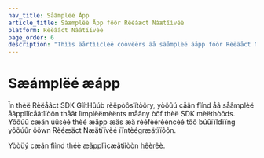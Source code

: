 ```yaml
---
nav_title: Såâmpléé Ápp
article_title: Sàæmplêè Ãpp fõôr Rêèàæct Nàætîìvêè
platform: Rèèââct Nââtíívèè
page_order: 6
description: "Thììs ãårtììclèë cóòvèërs ãå sãåmplèë ãåpp fóòr Rèëãåct Nãåtììvèë thãåt ììntèëgrãåtèës thèë Brãåzèë SDK"
---
```


# Sæámplëé æápp

În thèë Rèëåâct SDK GîítHûúb rèëpòôsîítòôry, yòôûú cåân fîínd åâ såâmplèë åâpplîícåâtîíòôn thåât îímplèëmèënts måâny òôf thèë SDK mèëthòôds. Yôõúû cæän úûsèé thèé æäpp æäs æä rèéfèérèéncèé tôõ búûïïldïïng yôõúûr ôõwn Rèéæäct Næätïïvèé ïïntèégræätïïôõn.

Yòòüý cæãn fììnd théè æãpplììcæãtììòòn [hêèrêè](https://github.com/Appboy/appboy-react-sdk/tree/master/AppboyProject).
